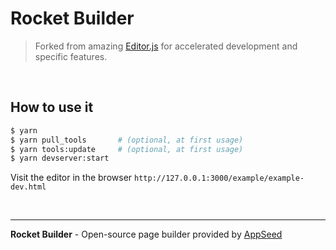 # Rocket Builder

> Forked from amazing [Editor.js](https://github.com/codex-team/editor.js) for accelerated development and specific features.

<br />

## How to use it 

```bash
$ yarn 
$ yarn pull_tools       # (optional, at first usage)
$ yarn tools:update     # (optional, at first usage)
$ yarn devserver:start 
```

Visit the editor in the browser `http://127.0.0.1:3000/example/example-dev.html` 

<br />

---
**Rocket Builder** - Open-source page builder provided by [AppSeed](https://appseed.us)
